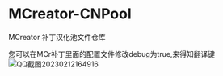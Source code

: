 # MCreator-CNPool

MCreator 补丁汉化池文件仓库

您可以在MCr补丁里面的配置文件修改debug为true,来得知翻译键
![QQ截图20230212164916](https://user-images.githubusercontent.com/63762187/218301521-7953b468-c84d-4825-b4d5-93a61c78b2e4.png)
